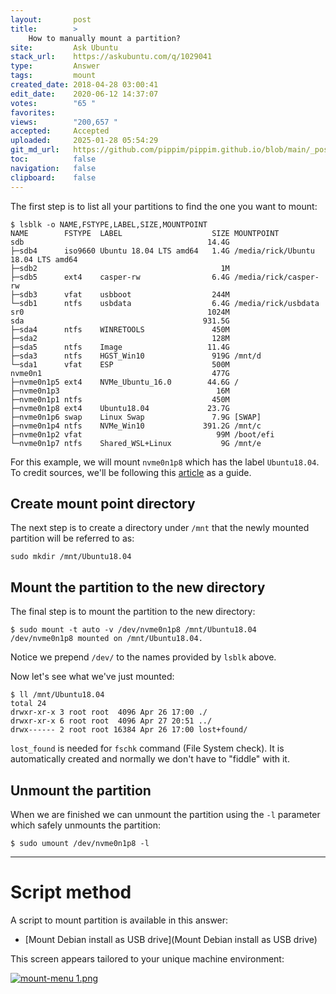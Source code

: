 ```yaml
---
layout:       post
title:        >
    How to manually mount a partition?
site:         Ask Ubuntu
stack_url:    https://askubuntu.com/q/1029041
type:         Answer
tags:         mount
created_date: 2018-04-28 03:00:41
edit_date:    2020-06-12 14:37:07
votes:        "65 "
favorites:    
views:        "200,657 "
accepted:     Accepted
uploaded:     2025-01-28 05:54:29
git_md_url:   https://github.com/pippim/pippim.github.io/blob/main/_posts/2018/2018-04-28-How-to-manually-mount-a-partition_.md
toc:          false
navigation:   false
clipboard:    false
---
```


The first step is to list all your partitions to find the one you want to mount:

``` 
$ lsblk -o NAME,FSTYPE,LABEL,SIZE,MOUNTPOINT
NAME        FSTYPE  LABEL                    SIZE MOUNTPOINT
sdb                                         14.4G 
├─sdb4      iso9660 Ubuntu 18.04 LTS amd64   1.4G /media/rick/Ubuntu 18.04 LTS amd64
├─sdb2                                         1M 
├─sdb5      ext4    casper-rw                6.4G /media/rick/casper-rw
├─sdb3      vfat    usbboot                  244M 
└─sdb1      ntfs    usbdata                  6.4G /media/rick/usbdata
sr0                                         1024M 
sda                                        931.5G 
├─sda4      ntfs    WINRETOOLS               450M 
├─sda2                                       128M 
├─sda5      ntfs    Image                   11.4G 
├─sda3      ntfs    HGST_Win10               919G /mnt/d
└─sda1      vfat    ESP                      500M 
nvme0n1                                      477G 
├─nvme0n1p5 ext4    NVMe_Ubuntu_16.0        44.6G /
├─nvme0n1p3                                   16M 
├─nvme0n1p1 ntfs                             450M 
├─nvme0n1p8 ext4    Ubuntu18.04             23.7G 
├─nvme0n1p6 swap    Linux Swap               7.9G [SWAP]
├─nvme0n1p4 ntfs    NVMe_Win10             391.2G /mnt/c
├─nvme0n1p2 vfat                              99M /boot/efi
└─nvme0n1p7 ntfs    Shared_WSL+Linux           9G /mnt/e
```

For this example, we will mount `nvme0n1p8` which has the label `Ubuntu18.04`. To credit sources, we'll be following this [article][1] as a 
guide.

## Create mount point directory

The next step is to create a directory under `/mnt` that the newly mounted partition will be referred to as:

``` 
sudo mkdir /mnt/Ubuntu18.04
```

## Mount the partition to the new directory

The final step is to mount the partition to the new directory:

``` 
$ sudo mount -t auto -v /dev/nvme0n1p8 /mnt/Ubuntu18.04
/dev/nvme0n1p8 mounted on /mnt/Ubuntu18.04.
```

Notice we prepend `/dev/` to the names provided by `lsblk` above.

Now let's see what we've just mounted:

``` 
$ ll /mnt/Ubuntu18.04
total 24
drwxr-xr-x 3 root root  4096 Apr 26 17:00 ./
drwxr-xr-x 6 root root  4096 Apr 27 20:51 ../
drwx------ 2 root root 16384 Apr 26 17:00 lost+found/
```

`lost_found` is needed for `fschk` command (File System check). It is automatically created and normally we don't have to "fiddle" with it.

## Unmount the partition

When we are finished we can unmount the partition using the `-l` parameter which safely unmounts the partition:

``` 
$ sudo umount /dev/nvme0n1p8 -l
```


----------

# Script method

A script to mount partition is available in this answer:

- [Mount Debian install as USB drive](Mount Debian install as USB drive)

This screen appears tailored to your unique machine environment:

[![mount-menu 1.png][2]][2]


  [1]: https://linuxexpresso.wordpress.com/2010/03/14/mount-partitions-in-terminal-fstab/
  [2]: https://pippim.github.io/assets/img/posts/2018/VqpIG.png
